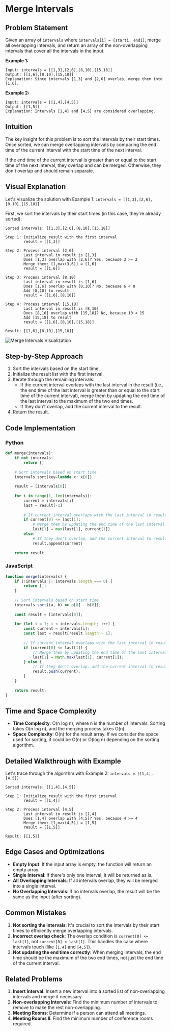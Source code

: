 # Merge Intervals

## Problem Statement

Given an array of `intervals` where `intervals[i] = [starti, endi]`, merge all overlapping intervals, and return an array of the non-overlapping intervals that cover all the intervals in the input.

**Example 1:**
```
Input: intervals = [[1,3],[2,6],[8,10],[15,18]]
Output: [[1,6],[8,10],[15,18]]
Explanation: Since intervals [1,3] and [2,6] overlap, merge them into [1,6].
```

**Example 2:**
```
Input: intervals = [[1,4],[4,5]]
Output: [[1,5]]
Explanation: Intervals [1,4] and [4,5] are considered overlapping.
```

## Intuition

The key insight for this problem is to sort the intervals by their start times. Once sorted, we can merge overlapping intervals by comparing the end time of the current interval with the start time of the next interval.

If the end time of the current interval is greater than or equal to the start time of the next interval, they overlap and can be merged. Otherwise, they don't overlap and should remain separate.

## Visual Explanation

Let's visualize the solution with Example 1: `intervals = [[1,3],[2,6],[8,10],[15,18]]`

First, we sort the intervals by their start times (in this case, they're already sorted):

```
Sorted intervals: [[1,3],[2,6],[8,10],[15,18]]

Step 1: Initialize result with the first interval
        result = [[1,3]]

Step 2: Process interval [2,6]
        Last interval in result is [1,3]
        Does [1,3] overlap with [2,6]? Yes, because 3 >= 2
        Merge them: [1,max(3,6)] = [1,6]
        result = [[1,6]]

Step 3: Process interval [8,10]
        Last interval in result is [1,6]
        Does [1,6] overlap with [8,10]? No, because 6 < 8
        Add [8,10] to result
        result = [[1,6],[8,10]]

Step 4: Process interval [15,18]
        Last interval in result is [8,10]
        Does [8,10] overlap with [15,18]? No, because 10 < 15
        Add [15,18] to result
        result = [[1,6],[8,10],[15,18]]

Result: [[1,6],[8,10],[15,18]]
```

![Merge Intervals Visualization](https://i.imgur.com/JUDTkUC.png)

## Step-by-Step Approach

1. Sort the intervals based on the start time.
2. Initialize the result list with the first interval.
3. Iterate through the remaining intervals:
   - If the current interval overlaps with the last interval in the result (i.e., the end time of the last interval is greater than or equal to the start time of the current interval), merge them by updating the end time of the last interval to the maximum of the two end times.
   - If they don't overlap, add the current interval to the result.
4. Return the result.

## Code Implementation

### Python

```python
def merge(intervals):
    if not intervals:
        return []
    
    # Sort intervals based on start time
    intervals.sort(key=lambda x: x[0])
    
    result = [intervals[0]]
    
    for i in range(1, len(intervals)):
        current = intervals[i]
        last = result[-1]
        
        # If current interval overlaps with the last interval in result
        if current[0] <= last[1]:
            # Merge them by updating the end time of the last interval
            last[1] = max(last[1], current[1])
        else:
            # If they don't overlap, add the current interval to result
            result.append(current)
    
    return result
```

### JavaScript

```javascript
function merge(intervals) {
    if (!intervals || intervals.length === 0) {
        return [];
    }
    
    // Sort intervals based on start time
    intervals.sort((a, b) => a[0] - b[0]);
    
    const result = [intervals[0]];
    
    for (let i = 1; i < intervals.length; i++) {
        const current = intervals[i];
        const last = result[result.length - 1];
        
        // If current interval overlaps with the last interval in result
        if (current[0] <= last[1]) {
            // Merge them by updating the end time of the last interval
            last[1] = Math.max(last[1], current[1]);
        } else {
            // If they don't overlap, add the current interval to result
            result.push(current);
        }
    }
    
    return result;
}
```

## Time and Space Complexity

- **Time Complexity**: O(n log n), where n is the number of intervals. Sorting takes O(n log n), and the merging process takes O(n).
- **Space Complexity**: O(n) for the result array. If we consider the space used for sorting, it could be O(n) or O(log n) depending on the sorting algorithm.

## Detailed Walkthrough with Example

Let's trace through the algorithm with Example 2: `intervals = [[1,4],[4,5]]`

```
Sorted intervals: [[1,4],[4,5]]

Step 1: Initialize result with the first interval
        result = [[1,4]]

Step 2: Process interval [4,5]
        Last interval in result is [1,4]
        Does [1,4] overlap with [4,5]? Yes, because 4 >= 4
        Merge them: [1,max(4,5)] = [1,5]
        result = [[1,5]]

Result: [[1,5]]
```

## Edge Cases and Optimizations

- **Empty Input**: If the input array is empty, the function will return an empty array.
- **Single Interval**: If there's only one interval, it will be returned as is.
- **All Overlapping Intervals**: If all intervals overlap, they will be merged into a single interval.
- **No Overlapping Intervals**: If no intervals overlap, the result will be the same as the input (after sorting).

## Common Mistakes

1. **Not sorting the intervals**: It's crucial to sort the intervals by their start times to efficiently merge overlapping intervals.
2. **Incorrect overlap check**: The overlap condition is `current[0] <= last[1]`, not `current[0] < last[1]`. This handles the case where intervals touch (like `[1,4]` and `[4,5]`).
3. **Not updating the end time correctly**: When merging intervals, the end time should be the maximum of the two end times, not just the end time of the current interval.

## Related Problems

1. **Insert Interval**: Insert a new interval into a sorted list of non-overlapping intervals and merge if necessary.
2. **Non-overlapping Intervals**: Find the minimum number of intervals to remove to make the rest non-overlapping.
3. **Meeting Rooms**: Determine if a person can attend all meetings.
4. **Meeting Rooms II**: Find the minimum number of conference rooms required. 